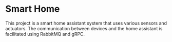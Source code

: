 # Smart Home

This project is a smart home assistant system that uses various sensors and actuators. The communication between devices and the home assistant is facilitated using RabbitMQ and gRPC.
